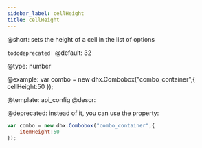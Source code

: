 ```yaml
---
sidebar_label: cellHeight
title: cellHeight
---          
```


@short: sets the height of a cell in the list of options

```tododeprecated ```
@default: 32

@type: number

@example: 
var combo = new dhx.Combobox("combo_container",{
    cellHeight:50
});

@template:	api_config
@descr: 

@deprecated: instead of it, you can use the [](combo/api/combobox_itemheight_config.md) property:

~~~js
var combo = new dhx.Combobox("combo_container",{
    itemHeight:50
});
~~~
